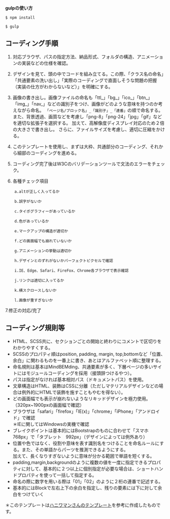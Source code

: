 **gulpの使い方**

`$ npm install`

`$ gulp`



## コーディング手順

1. 対応ブラウザ、パスの指定方法、納品形式、フォルダの構造、アニメーションの実装などの仕様を確認。

2. デザインを見て、頭の中でコードを組み立てる。この際、「クラス名の命名」「共通要素の洗い出し」「実際のコーディングで直面しそうな問題の把握（実装の仕方がわからないなど）」を明確にする。

3. 画像の書き出し。画像ファイルの命名も「ttl_」「bg_」「ico_」「btn_」「img_」「nav_」などの識別子をつけ、画像がどのような意味を持つのか考えながら命名。  `「ページ名/ブロック名」_「識別子」_「連番」`の順で命名する。  また、背景透過、画質などを考慮し「png-8」「png-24」「jpg」「gif」などを適切な拡張子を選択する。  加えて、高解像度ディスプレイ対応のため２倍の大きさで書き出し。  さらに、ファイルサイズを考慮し、適切に圧縮をかける。

4. このテンプレートを使用し、まずは大枠、共通部分のコーディング、それから細部のコーディングを進める。

5. コーディング完了後はW3Cのバリデーションツールで文法のエラーをチェック。

6. 各種チェック項目

```
    a.altが正しく入ってるか

    b.誤字がないか

    c.タイポグラフィーがあっているか

    d.色があっているか

    e.マークアップの構造が適切か

    f.どの画面幅でも崩れていないか

    g.アニメーションの挙動は適切か

    h.デザインとのずれがないかパーフェクトピクセルで確認

    i.IE、Edge、Safari、FireFox、Chrome各ブラウザで表示確認

    j.リンクは適切に入ってるか

    k.横スクロースしないか

    l.画像が重すぎないか
 ```

7.修正の対応/完了



## コーディング規則等

- HTML、SCSS共に、セクションごとの開始と終わりにコメントで区切りをわかりやすくする。  
- SCSSのプロパティ順はposition, padding, margin, top,bottomなど「位置、余白」に関わるものを一番上に書き、あとはアルファベット順に整理する。  
- 命名規則は基本はMindBEMding、共通要素が多く、下層ページの多いサイトにはモジュールコーディングを採用（接頭辞つけるやつ）。  
- パスは指定がなければ基本相対パス（ドキュメントパス）を使用。  
- 文章構造はHTML、装飾はCSSに分離（ただしマテリアルデザインなどの場合は例外的にHTMLで装飾を施すこともやむを得ない）。  
- どの画面幅でも表示が崩れないようなリキッドデザインを極力使用。（320px~1900pxの画面幅で確認）  
- ブラウザは「safari」「firefox」「IE(x)」「chrome」「iPhone」「アンドロイド」で確認  
＊IEに関してはWindowsの実機で確認  
- ブレイクポイントは基本的にはBootstrapのものに合わせて「スマホ　768px」で「タブレット　992px」（デザインによっては例外あり）  
- 位置や色ではなく、役割や意味を表す識別名をつけることを命名ルールにする。また、その単語からパーツを推測できるようにする。  
加えて、長くなりすぎないように意味が分かる範囲で単語を短くする。  
- padding,margin,backgroundのように複数の値を一度に指定できるプロパティに対して、基本的に２つ以上に個別指定が必要な場合は、ショートハンドプロパティを使って一括して指定する。  
- 命名の際に数字を用いる際は「01」「02」のように２桁の連番で記述する。  
- 基本的にはBlockで左右上下の余白を指定し、残りの要素には下に対して余白をつけていく  

＊このテンプレートは[ハニワマンさんのテンプレート](https://github.com/haniwaman/template0)を参考に作成したものです。
